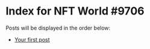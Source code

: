 # Index for NFT World #9706
Posts will be displayed in the order below:

- [Your first post](./001-first.md)

